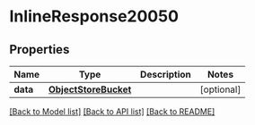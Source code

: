 # InlineResponse20050

## Properties
Name | Type | Description | Notes
------------ | ------------- | ------------- | -------------
**data** | [**ObjectStoreBucket**](ObjectStoreBucket.md) |  | [optional] 

[[Back to Model list]](../README.md#documentation-for-models) [[Back to API list]](../README.md#documentation-for-api-endpoints) [[Back to README]](../README.md)


